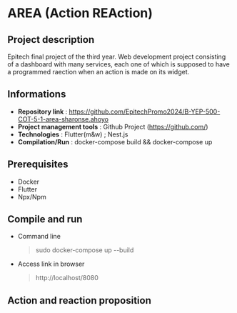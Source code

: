 # AREA (Action REAction)

## Project description
Epitech final project of the third year. Web development project consisting of a dashboard with many services, each one of which is supposed to have a programmed raection when an action is made on its widget.

## Informations

- **Repository link** : https://github.com/EpitechPromo2024/B-YEP-500-COT-5-1-area-sharonse.ahoyo
- **Project management tools** : Github Project (https://github.com/)
- **Technologies** : Flutter(m&w) ; Nest.js
- **Compilation/Run** : docker-compose build && docker-compose up

## Prerequisites
- Docker
- Flutter
- Npx/Npm

## Compile and run
- Command line
  > sudo docker-compose up --build
- Access link in browser
  > http://localhost/8080

## Action and reaction proposition